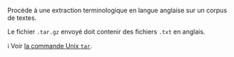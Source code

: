 Procède à une extraction terminologique en langue anglaise sur un corpus de textes.  

Le fichier `.tar.gz` envoyé doit contenir des fichiers `.txt` en anglais.  

ℹ️ Voir [la commande Unix `tar`](https://tldr.inbrowser.app/pages/common/tar).
